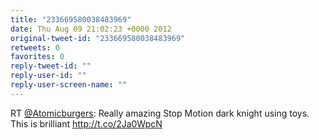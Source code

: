 ```yaml
---
title: "233669580038483969"
date: Thu Aug 09 21:02:23 +0000 2012
original-tweet-id: "233669580038483969"
retweets: 0
favorites: 0
reply-tweet-id: ""
reply-user-id: ""
reply-user-screen-name: ""
---
```

RT <a href="https://twitter.com/Atomicburgers">@Atomicburgers</a>: Really amazing Stop Motion dark knight using toys.
This is brilliant
http://t.co/2Ja0WpcN
